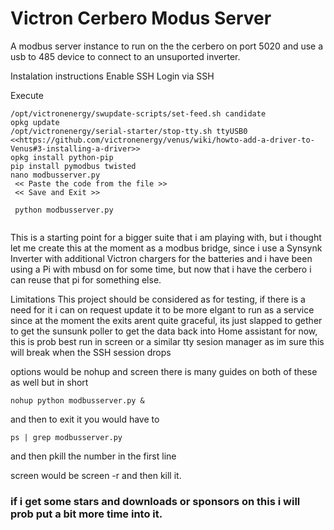 # Victron Cerbero Modus Server
A modbus server instance to run on the the cerbero on port 5020 and use a usb to 485 device to connect to an unsuported inverter.

Instalation instructions
Enable SSH
Login via SSH

Execute 
```
/opt/victronenergy/swupdate-scripts/set-feed.sh candidate 
opkg update
/opt/victronenergy/serial-starter/stop-tty.sh ttyUSB0  <<https://github.com/victronenergy/venus/wiki/howto-add-a-driver-to-Venus#3-installing-a-driver>>
opkg install python-pip
pip install pymodbus twisted 
nano modbusserver.py
 << Paste the code from the file >>
 << Save and Exit >>
 
 python modbusserver.py
 
```

This is a starting point for a bigger suite that i am playing with, but i thought let me create this at the moment as a modbus bridge, since i use a Synsynk Inverter with additional Victron chargers for the batteries and i have been using a Pi with mbusd on for some time, but now that i have the cerbero i can reuse that pi for something else.

Limitations
This project should be considered as for testing, if there is a need for it i can on request update it to be more elgant to run as a service since at the moment the exits arent quite graceful, its just slapped to gether to get the sunsunk poller to get the data back into Home assistant for now, this is prob best run in screen or a similar tty sesion manager as im sure this will break when the SSH session drops

options would be nohup and screen
there is many guides on both of these as well
but in short 
```
nohup python modbusserver.py &
```
and then to exit it you would have to 
```
ps | grep modbusserver.py
```
and then pkill the number in the first line

screen would be screen -r and then kill it.

### if i get some stars and downloads or sponsors on this i will prob put a bit more time into it.
